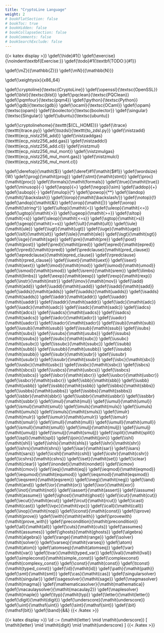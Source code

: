 ```yaml
---
title: "CryptoLine Language"
weight: 2
# bookFlatSection: false
# bookToc: true
# bookHidden: false
# bookCollapseSection: false
# bookComments: false
# bookSearchExclude: false
---
```


{{< katex display >}}
\gdef{\hide}#1{}
\gdef{\exercise}{\noindent\textbf{Exercise:}}
\gdef{\todo}#1{\textbf{TODO:}{#1}}

\gdef{\mZ}{{\mathbb{Z}}}
\gdef{\mN}{{\mathbb{N}}}

\gdef{\xeightysix}{x86\_64}

\gdef{\cryptoline}{\textsc{CryptoLine}}
\gdef{\openssl}{\textsc{OpenSSL}}
\gdef{\blst}{\textsc{blst}}
\gdef{\pqclean}{\textsc{PQClean}}
\gdef{\pqmfour}{\textsc{pqm4}}
\gdef{\python}{\textsc{Python}}
\gdef{\gdb}{\textsc{gdb}}
\gdef{\ocaml}{\textsc{OCaml}}
\gdef{\opam}{\textsc{opam}}
\gdef{\boolector}{\textsc{boolector}}
\gdef{\singular}{\textsc{Singular}}
\gdef{\ubuntu}{\textsc{ubuntu}}

\gdef{\cryptolinehome}{\texttt{\$(CL\_HOME)}}
\gdef{\itrace}{\texttt{itrace.py}}
\gdef{\tozdsl}{\texttt{to\_zdsl.py}}
\gdef{\nistzadd}{\texttt{ecp\_nistz256\_add}}
\gdef{\nistzaddgas}{\texttt{ecp\_nistz256\_add.gas}}
\gdef{\nistzaddcl}{\texttt{ecp\_nistz256\_add.cl}}
\gdef{\nistzmul}{\texttt{ecp\_nistz256\_mul\_mont}}
\gdef{\nistzmulgas}{\texttt{ecp\_nistz256\_mul\_mont.gas}}
\gdef{\nistzmulcl}{\texttt{ecp\_nistz256\_mul\_mont.cl}}


\gdef{\derefop}{\mathit{\$}}
\gdef{\deref}#1{\mathit{\$#1}}
\gdef{\wordsize}{W}
\gdef{\prog}{\mathit{prog}}
\gdef{\stmt}{\mathit{stmt}}
\gdef{\proc}{\mathit{proc}}
\gdef{\formals}{\mathit{formals}}
\gdef{\true}{\mathit{true}}
\gdef{\minusop}{-}
\gdef{\eqop}{=}
\gdef{\negop}{\sim}
\gdef{\addop}{+}
\gdef{\subop}{-}
\gdef{\mulop}{*}
\gdef{\powop}{**}
\gdef{\landop}{\mathit{/\backslash}}
\gdef{\lorop}{\mathit{\backslash/}}
\gdef{\notop}{!}
\gdef{\andop}{\mathit{\&}}
\gdef{\orop}{\mathit{|}}
\gdef{\xorop}{\mathit{\string^}}
\gdef{\ultop}{\mathit{<}}
\gdef{\uleop}{\mathit{<=}}
\gdef{\ugtop}{\mathit{>}}
\gdef{\ugeop}{\mathit{>=}}
\gdef{\sltop}{\mathit{<s}}
\gdef{\sleop}{\mathit{<=s}}
\gdef{\sgtop}{\mathit{>s}}
\gdef{\sgeop}{\mathit{>=s}}
\gdef{\iult}{\mathit{ult}}
\gdef{\iule}{\mathit{ule}}
\gdef{\iugt}{\mathit{ugt}}
\gdef{\iuge}{\mathit{uge}}
\gdef{\islt}{\mathit{slt}}
\gdef{\isle}{\mathit{sle}}
\gdef{\isgt}{\mathit{sgt}}
\gdef{\isge}{\mathit{sge}}
\gdef{\pre}{\mathit{pre}}
\gdef{\post}{\mathit{post}}
\gdef{\pred}{\mathit{pred}}
\gdef{\epred}{\mathit{epred}}
\gdef{\rpred}{\mathit{rpred}}
\gdef{\predclause}{\mathit{pred\_clause}}
\gdef{\epredclause}{\mathit{epred\_clause}}
\gdef{\rpredclause}{\mathit{rpred\_clause}}
\gdef{\iuext}{\mathit{uext}}
\gdef{\isext}{\mathit{sext}}
\gdef{\imod}{\mathit{mod}}
\gdef{\iumod}{\mathit{umod}}
\gdef{\ismod}{\mathit{smod}}
\gdef{\isrem}{\mathit{srem}}
\gdef{\ilimbs}{\mathit{limbs}}
\gdef{\eexp}{\mathit{eexp}}
\gdef{\rexp}{\mathit{rexp}}
\gdef{\instr}{\mathit{instr}}
\gdef{\imov}{\mathit{mov}}
\gdef{\iadd}{\mathit{add}}
\gdef{\iuadd}{\mathit{uadd}}
\gdef{\isadd}{\mathit{sadd}}
\gdef{\iadds}{\mathit{adds}}
\gdef{\iuadds}{\mathit{uadds}}
\gdef{\isadds}{\mathit{sadds}}
\gdef{\iaddr}{\mathit{addr}}
\gdef{\iuaddr}{\mathit{uaddr}}
\gdef{\isaddr}{\mathit{saddr}}
\gdef{\iadc}{\mathit{adc}}
\gdef{\iuadc}{\mathit{uadc}}
\gdef{\isadc}{\mathit{sadc}}
\gdef{\iadcs}{\mathit{adcs}}
\gdef{\iuadcs}{\mathit{uadcs}}
\gdef{\isadcs}{\mathit{sadcs}}
\gdef{\iadcr}{\mathit{adcr}}
\gdef{\iuadcr}{\mathit{uadcr}}
\gdef{\isadcr}{\mathit{sadcr}}
\gdef{\isub}{\mathit{sub}}
\gdef{\iusub}{\mathit{usub}}
\gdef{\issub}{\mathit{ssub}}
\gdef{\isubs}{\mathit{subs}}
\gdef{\iusubs}{\mathit{usubs}}
\gdef{\issubs}{\mathit{ssubs}}
\gdef{\isubc}{\mathit{subc}}
\gdef{\iusubc}{\mathit{usubc}}
\gdef{\issubc}{\mathit{ssubc}}
\gdef{\isubb}{\mathit{subb}}
\gdef{\iusubb}{\mathit{usubb}}
\gdef{\issubb}{\mathit{ssubb}}
\gdef{\isubr}{\mathit{subr}}
\gdef{\iusubr}{\mathit{usubr}}
\gdef{\issubr}{\mathit{ssubr}}
\gdef{\isbc}{\mathit{sbc}}
\gdef{\iusbc}{\mathit{usbc}}
\gdef{\issbc}{\mathit{ssbc}}
\gdef{\isbcs}{\mathit{sbcs}}
\gdef{\iusbcs}{\mathit{usbcs}}
\gdef{\issbcs}{\mathit{ssbcs}}
\gdef{\isbcr}{\mathit{sbcr}}
\gdef{\iusbcr}{\mathit{usbcr}}
\gdef{\issbcr}{\mathit{ssbcr}}
\gdef{\isbb}{\mathit{sbb}}
\gdef{\iusbb}{\mathit{usbb}}
\gdef{\issbb}{\mathit{ssbb}}
\gdef{\isbbs}{\mathit{sbbs}}
\gdef{\iusbbs}{\mathit{usbbs}}
\gdef{\issbbs}{\mathit{ssbbs}}
\gdef{\isbbr}{\mathit{sbbr}}
\gdef{\iusbbr}{\mathit{usbbr}}
\gdef{\issbbr}{\mathit{ssbbr}}
\gdef{\imul}{\mathit{mul}}
\gdef{\iumul}{\mathit{umul}}
\gdef{\ismul}{\mathit{smul}}
\gdef{\imuls}{\mathit{muls}}
\gdef{\iumuls}{\mathit{umuls}}
\gdef{\ismuls}{\mathit{smuls}}
\gdef{\imulr}{\mathit{mulr}}
\gdef{\iumulr}{\mathit{umulr}}
\gdef{\ismulr}{\mathit{smulr}}
\gdef{\imull}{\mathit{mull}}
\gdef{\iumull}{\mathit{umull}}
\gdef{\ismull}{\mathit{smull}}
\gdef{\imulj}{\mathit{mulj}}
\gdef{\iumulj}{\mathit{umulj}}
\gdef{\ismulj}{\mathit{smulj}}
\gdef{\isplit}{\mathit{split}}
\gdef{\ispl}{\mathit{spl}}
\gdef{\ijoin}{\mathit{join}}
\gdef{\ishl}{\mathit{shl}}
\gdef{\ishls}{\mathit{shls}}
\gdef{\ishr}{\mathit{shr}}
\gdef{\ishrs}{\mathit{shrs}}
\gdef{\isar}{\mathit{sar}}
\gdef{\isars}{\mathit{sars}}
\gdef{\icshl}{\mathit{cshl}}
\gdef{\icshr}{\mathit{cshr}}
\gdef{\icshrs}{\mathit{cshrs}}
\gdef{\iset}{\mathit{set}}
\gdef{\iclear}{\mathit{clear}}
\gdef{\inondet}{\mathit{nondet}}
\gdef{\icmov}{\mathit{cmov}}
\gdef{\ieq}{\mathit{eq}}
\gdef{\ieqmod}{\mathit{eqmod}}
\gdef{\iequmod}{\mathit{equmod}}
\gdef{\ieqsmod}{\mathit{eqsmod}}
\gdef{\ieqsrem}{\mathit{eqsrem}}
\gdef{\ineg}{\mathit{neg}}
\gdef{\iand}{\mathit{and}}
\gdef{\ior}{\mathit{or}}
\gdef{\ixor}{\mathit{xor}}
\gdef{\inot}{\mathit{not}}
\gdef{\iassert}{\mathit{assert}}
\gdef{\iassume}{\mathit{assume}}
\gdef{\ighost}{\mathit{ghost}}
\gdef{\icut}{\mathit{cut}}
\gdef{\iecut}{\mathit{ecut}}
\gdef{\ircut}{\mathit{rcut}}
\gdef{\icast}{\mathit{cast}}
\gdef{\ivpc}{\mathit{vpc}}
\gdef{\icall}{\mathit{call}}
\gdef{\inop}{\mathit{nop}}
\gdef{\iconst}{\mathit{const}}
\gdef{\iprove}{\mathit{prove}}
\gdef{\iwith}{\mathit{with}}
\gdef{\provewith}{\mathit{prove\_with}}
\gdef{\precondition}{\mathit{precondition}}
\gdef{\all}{\mathit{all}}
\gdef{\cuts}{\mathit{cuts}}
\gdef{\assumes}{\mathit{assumes}}
\gdef{\ghosts}{\mathit{ghosts}}
\gdef{\algebra}{\mathit{algebra}}
\gdef{\range}{\mathit{range}}
\gdef{\solver}{\mathit{solver}}
\gdef{\varseq}{\mathit{varseq}}
\gdef{\atom}{\mathit{atom}}
\gdef{\atomseq}{\mathit{atomseq}}
\gdef{\var}{\mathit{var}}
\gdef{\tvar}{\mathit{typed\_var}}
\gdef{\lval}{\mathit{lval}}
\gdef{\simpleconst}{\mathit{simple\_const}}
\gdef{\complexconst}{\mathit{complexy\_const}}
\gdef{\const}{\mathit{const}}
\gdef{\tconst}{\mathit{typed\_const}}
\gdef{\id}{\mathit{id}}
\gdef{\path}{\mathit{path}}
\gdef{\smt}{\mathit{smt}}
\gdef{\cas}{\mathit{cas}}
\gdef{\singularsolver}{\mathit{singular}}
\gdef{\sagesolver}{\mathit{sage}}
\gdef{\magmasolver}{\mathit{magma}}
\gdef{\mathematicasolver}{\mathit{mathematica}}
\gdef{\macaulaysolver}{\mathit{macaulay2}}
\gdef{\maplesolver}{\mathit{maple}}
\gdef{\typ}{\mathit{typ}}
\gdef{\letter}{\mathit{letter}}
\gdef{\digit}{\mathit{digit}}
\gdef{\underscore}{\mathit{underscore}}
\gdef{\uint}{\mathsf{uint}}
\gdef{\sint}{\mathsf{sint}}
\gdef{\bit}{\mathsf{bit}}
\gdef{\band}{\&\&}
{{< /katex >}}

{{< katex display >}}
\id ::= (\mathit{letter} \mid \mathit{underscore}) [ \mathit{letter} \mid \mathit{digit} \mid \mathit{underscore} ]
{{< /katex >}}
